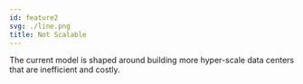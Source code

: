 ```yaml
---
id: feature2
svg: ./line.png
title: Not Scalable
---
```


The current model is shaped around building more hyper-scale data centers that are inefficient and costly.

